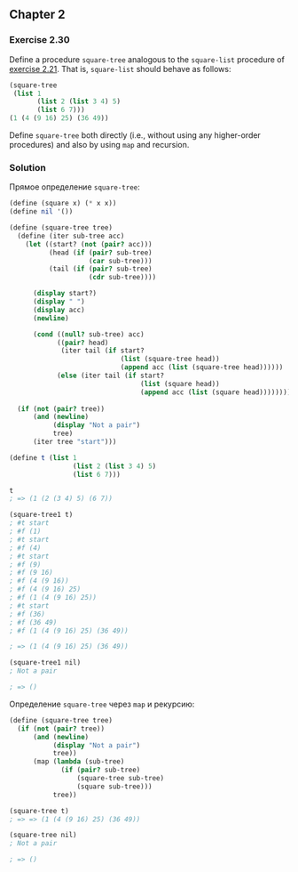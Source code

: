 ## Chapter 2

### Exercise 2.30

Define a procedure `square-tree` analogous to the `square-list` procedure of [exercise 2.21](./Exercise%202.21.md). That is, `square-list` should behave as follows:

```scheme
(square-tree
 (list 1
       (list 2 (list 3 4) 5)
       (list 6 7)))
(1 (4 (9 16) 25) (36 49))
```

Define `square-tree` both directly (i.e., without using any higher-order procedures) and also by using `map` and recursion.

### Solution

Прямое определение `square-tree`:

```scheme
(define (square x) (* x x))
(define nil '())

(define (square-tree tree)
  (define (iter sub-tree acc)
    (let ((start? (not (pair? acc)))
          (head (if (pair? sub-tree)
                    (car sub-tree)))
          (tail (if (pair? sub-tree)
                    (cdr sub-tree))))

      (display start?)
      (display " ")
      (display acc)
      (newline)

      (cond ((null? sub-tree) acc)
            ((pair? head)
             (iter tail (if start?
                            (list (square-tree head))
                            (append acc (list (square-tree head))))))
            (else (iter tail (if start?
                                 (list (square head))
                                 (append acc (list (square head)))))))))
  
  (if (not (pair? tree))
      (and (newline)
           (display "Not a pair")
           tree)
      (iter tree "start")))

(define t (list 1
                (list 2 (list 3 4) 5)
                (list 6 7)))

t
; => (1 (2 (3 4) 5) (6 7))

(square-tree1 t)
; #t start
; #f (1)
; #t start
; #f (4)
; #t start
; #f (9)
; #f (9 16)
; #f (4 (9 16))
; #f (4 (9 16) 25)
; #f (1 (4 (9 16) 25))
; #t start
; #f (36)
; #f (36 49)
; #f (1 (4 (9 16) 25) (36 49))

; => (1 (4 (9 16) 25) (36 49))

(square-tree1 nil)
; Not a pair

; => ()
```

Определение `square-tree` через `map` и рекурсию:

```scheme
(define (square-tree tree)
  (if (not (pair? tree))
      (and (newline)
           (display "Not a pair")
           tree))
      (map (lambda (sub-tree)
             (if (pair? sub-tree)
                 (square-tree sub-tree)
                 (square sub-tree)))
           tree))

(square-tree t)
; => => (1 (4 (9 16) 25) (36 49))

(square-tree nil)
; Not a pair

; => ()
```


